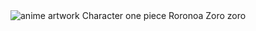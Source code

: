 <div class="ImageElement-root-kir ImageElement-loaded-icR SingleImage-fullWidth-pEj"><img src="https://mir-s3-cdn-cf.behance.net/project_modules/1400/bd61cf125187477.6113d628c3272.jpg" srcset="https://mir-s3-cdn-cf.behance.net/project_modules/disp/bd61cf125187477.6113d628c3272.jpg 600w,https://mir-s3-cdn-cf.behance.net/project_modules/max_1200/bd61cf125187477.6113d628c3272.jpg 1200w,https://mir-s3-cdn-cf.behance.net/project_modules/1400_opt_1/bd61cf125187477.6113d628c3272.jpg 1400w,https://mir-s3-cdn-cf.behance.net/project_modules/fs/bd61cf125187477.6113d628c3272.jpg 1920w," alt="anime artwork Character one piece Roronoa Zoro zoro" loading="lazy" class="ImageElement-image-SRv ImageElement-blockPointerEvents-Rkg"><!----></div>
